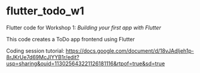 # flutter_todo_w1

Flutter code for Workshop 1: *Building your first app with Flutter*

This code creates a ToDo app frontend using Flutter

Coding session tutorial: https://docs.google.com/document/d/18vJAdIjeh1p-8rJKrUe7d69McJIYYB1r/edit?usp=sharing&ouid=113025643221126181116&rtpof=true&sd=true
